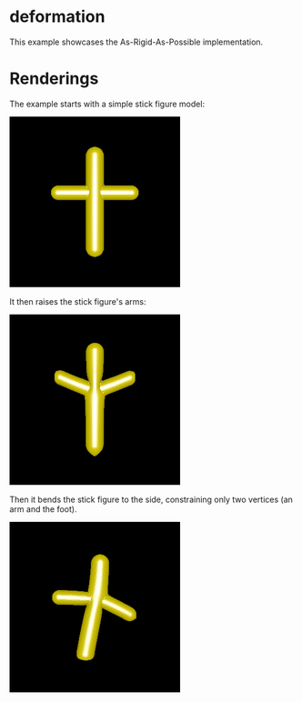 # deformation

This example showcases the As-Rigid-As-Possible implementation.

# Renderings

The example starts with a simple stick figure model:

![Rendering of stick figure](deform_0.png)

It then raises the stick figure's arms:

![Rendering of stick figure with raised arms](deform_1.png)

Then it bends the stick figure to the side, constraining only two vertices (an arm and the foot).

![Rendering of the stick figure bent over](deform_2.png)
